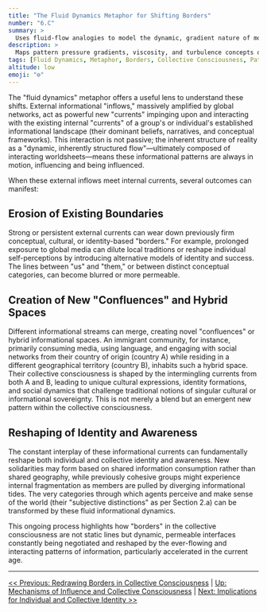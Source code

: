 ```yaml
---
title: "The Fluid Dynamics Metaphor for Shifting Borders"
number: "6.C"
summary: >
  Uses fluid-flow analogies to model the dynamic, gradient nature of modern collective boundaries.
description: >
  Maps pattern pressure gradients, viscosity, and turbulence concepts onto informational border behavior, offering intuitive tools for analyzing rapid boundary reconfiguration.
tags: [Fluid Dynamics, Metaphor, Borders, Collective Consciousness, Patterns]
altitude: low
emoji: "⚙️"
---
```


<!--

- Potentially stretching the fluid dynamics metaphor too thin

-->

The "fluid dynamics" metaphor offers a useful lens to understand these shifts. External informational "inflows," massively amplified by global networks, act as powerful new "currents" impinging upon and interacting with the existing internal "currents" of a group's or individual's established informational landscape (their dominant beliefs, narratives, and conceptual frameworks). This interaction is not passive; the inherent structure of reality as a "dynamic, inherently structured flow"—ultimately composed of interacting worldsheets—means these informational patterns are always in motion, influencing and being influenced.

When these external inflows meet internal currents, several outcomes can manifest:

## Erosion of Existing Boundaries

Strong or persistent external currents can wear down previously firm conceptual, cultural, or identity-based "borders." For example, prolonged exposure to global media can dilute local traditions or reshape individual self-perceptions by introducing alternative models of identity and success. The lines between "us" and "them," or between distinct conceptual categories, can become blurred or more permeable.

## Creation of New "Confluences" and Hybrid Spaces

Different informational streams can merge, creating novel "confluences" or hybrid informational spaces. An immigrant community, for instance, primarily consuming media, using language, and engaging with social networks from their country of origin (country A) while residing in a different geographical territory (country B), inhabits such a hybrid space. Their collective consciousness is shaped by the intermingling currents from both A and B, leading to unique cultural expressions, identity formations, and social dynamics that challenge traditional notions of singular cultural or informational sovereignty. This is not merely a blend but an emergent new pattern within the collective consciousness.

## Reshaping of Identity and Awareness

The constant interplay of these informational currents can fundamentally reshape both individual and collective identity and awareness. New solidarities may form based on shared information consumption rather than shared geography, while previously cohesive groups might experience internal fragmentation as members are pulled by diverging informational tides. The very categories through which agents perceive and make sense of the world (their "subjective distinctions" as per Section 2.a) can be transformed by these fluid informational dynamics.

This ongoing process highlights how "borders" in the collective consciousness are not static lines but dynamic, permeable interfaces constantly being negotiated and reshaped by the ever-flowing and interacting patterns of information, particularly accelerated in the current age.

---
[<< Previous: Redrawing Borders in Collective Consciousness](6b-redrawing-borders-collective-consciousness.md) | [Up: Mechanisms of Influence and Collective Consciousness](6-influence-collective-consciousness.md) | [Next: Implications for Individual and Collective Identity >>](6d-implications-identity.md)

